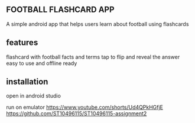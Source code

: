
## FOOTBALL FLASHCARD APP

A simple android app that helps users learn about football using flashcards

## features
flashcard with football facts and terms
tap to flip and reveal the answer
easy to use and offline ready

## installation

open in android studio

run on emulator 
https://www.youtube.com/shorts/Ud4QPkHGfjE
https://github.com/ST10496115/ST10496115-assignment2

